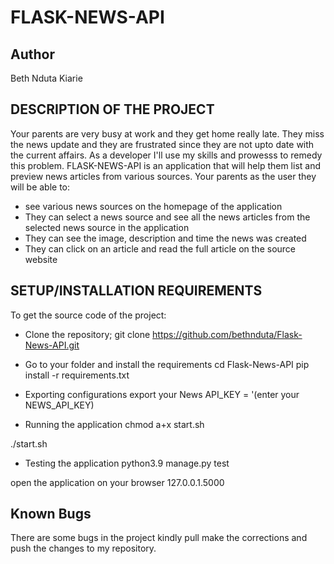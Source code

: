 # FLASK-NEWS-API
## Author
Beth Nduta Kiarie

## DESCRIPTION OF THE PROJECT
Your parents are very busy at work and they get home really late. They miss the news update and they are frustrated since they are not upto date with the current affairs. As a developer I'll use my skills and prowesss to remedy this problem. FLASK-NEWS-API is an application that will help them list and preview news articles from various sources.
Your parents as the user they will be able to:
* see various news sources on the homepage of the application
* They can select a news source and see all the news articles from the selected news source in the application
* They can see the image, description and time the news was created
* They can click on an article and read the full article on the source website

## SETUP/INSTALLATION REQUIREMENTS
To get the source code of the project:
* Clone the repository;
git clone https://github.com/bethnduta/Flask-News-API.git

* Go to your folder and install the requirements
cd Flask-News-API
pip install -r requirements.txt

* Exporting configurations
export your News API_KEY = '(enter your NEWS_API_KEY)

* Running the application
chmod a+x start.sh

./start.sh

* Testing the application
python3.9 manage.py test

open the application on your browser 127.0.0.1.5000

## Known Bugs
There are some bugs in the project kindly pull make the corrections and push the changes to my repository.





   